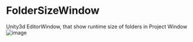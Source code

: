 # FolderSizeWindow
Unity3d EditorWindow, that show runtime size of folders in Project Window
![image](https://github.com/user-attachments/assets/354c43b2-9c0d-40bf-b112-ada39e09356b)
